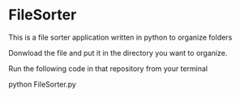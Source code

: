 # FileSorter
This is a file sorter application written in python to organize folders

Donwload the file and put it in the directory you want to organize. 

Run the following code in that repository from your terminal

python FileSorter.py
